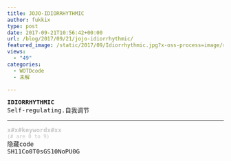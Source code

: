 ```yaml
---
title: JOJO-IDIORRHYTHMIC
author: fukkix
type: post
date: 2017-09-21T10:56:42+00:00
url: /blog/2017/09/21/jojo-idiorrhythmic/
featured_image: /static/2017/09/Idiorrhythmic.jpg?x-oss-process=image/resize,m_fill,w_575,h_220
views:
  - "49"
categories:
  - WOTDcode
  - 未解

---
```

<pre><strong>IDIORRHYTHMIC
</strong>Self-regulating.自我调节<!--more--></pre>

* * *

<pre><span style="color: #c4c4c4;"><b>x#x#keywordx#xx</b></span>
<span style="color: #c4c4c4;"><small>(# are 0 to 9)</small></span>
隐藏code
SH11Co0T0sGS10NoPU0G</pre>